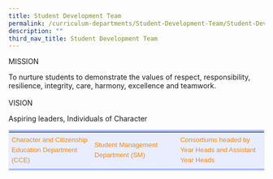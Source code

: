 ```yaml
---
title: Student Development Team
permalink: /curriculum-departments/Student-Development-Team/Student-Development-Team
description: ""
third_nav_title: Student Development Team
---
```

MISSION

  
To nurture students to demonstrate the values of respect, responsibility, resilience, integrity, care, harmony, excellence and teamwork.  
   
VISION

Aspiring leaders, Individuals of Character

  

<table width="1104" class="iveo_table ives_tab_simple2" style="margin: 0px; outline: 0px; padding: 0px; border-collapse: collapse; border-width: 4px 1px; border-style: solid; border-color: rgb(170, 188, 254) rgb(234, 234, 234); border-image: initial; background-color: rgb(232, 237, 255); max-width: 100%; color: rgb(0, 0, 0); font-family: Helvetica; font-size: 13px; font-style: normal; font-variant-ligatures: normal; font-variant-caps: normal; font-weight: 400; letter-spacing: normal; orphans: 2; text-align: left; text-transform: none; white-space: normal; widows: 2; word-spacing: 0px; -webkit-text-stroke-width: 0px; text-decoration-thickness: initial; text-decoration-style: initial; text-decoration-color: initial; width: 658.6px;"><colgroup class="" style="margin: 0px; outline: 0px; padding: 0px;"><col width="368" span="3" class="" style="margin: 0px; outline: 0px; padding: 0px;"></colgroup><tbody class="" style="margin: 0px; outline: 0px; padding: 0px;"><tr height="39" class="" style="margin: 0px; outline: 0px; padding: 0px;"><td height="39" class="" width="368" style="margin: 0px; outline: 0px; padding: 5px; text-align: left; color: rgb(34, 34, 34); border-bottom: 1px solid rgb(255, 255, 255); width: 223px;"><p class="" style="margin: 0px; outline: 0px; padding: 0px; line-height: 20px !important; color: rgb(0, 0, 0); font-family: Helvetica; font-size: 13px;"><span class="" style="margin: 0px; outline: 0px; padding: 0px;"><a href="/curriculum-departments/Student-Development-Team/CCE" class="" target="" style="margin: 0px; outline: 0px; padding: 0px; color: rgb(255, 132, 0); text-decoration: none;">Character and Citizenship Education Department (CCE)</a></span></p><p class="" style="margin: 0px; outline: 0px; padding: 0px; line-height: 20px !important; color: rgb(0, 0, 0); font-family: Helvetica; font-size: 13px;"></p></td><td class="" width="368" style="margin: 0px; outline: 0px; padding: 5px; text-align: left; color: rgb(34, 34, 34); border-bottom: 1px solid rgb(255, 255, 255); width: 225px;"><p class="" style="margin: 0px; outline: 0px; padding: 0px; line-height: 20px !important; color: rgb(0, 0, 0); font-family: Helvetica; font-size: 13px;"><span class="" style="margin: 0px; outline: 0px; padding: 0px;"><a href="https://rivervalepri-moe-edu-sg-admin.cwp.sg/curriculum/departments/student-development-team/student-management-and-well-being-team" class="" target="" style="margin: 0px; outline: 0px; padding: 0px; color: rgb(255, 132, 0); text-decoration: none;">Student Management Department (SM)</a></span><span class="" style="margin: 0px; outline: 0px; padding: 0px;">&nbsp;</span></p><p class="" style="margin: 0px; outline: 0px; padding: 0px; line-height: 20px !important; color: rgb(0, 0, 0); font-family: Helvetica; font-size: 13px;"></p></td><td class="" width="368" style="margin: 0px; outline: 0px; padding: 5px; text-align: left; color: rgb(34, 34, 34); border-bottom: 1px solid rgb(255, 255, 255);"><p class="" style="margin: 0px; outline: 0px; padding: 0px; line-height: 20px !important; color: rgb(0, 0, 0); font-family: Helvetica; font-size: 13px;"><span class="" style="margin: 0px; outline: 0px; padding: 0px;"><a href="https://rivervalepri.moe.edu.sg/curriculum/departments/student-development-team/consortiums" class="" target="" style="margin: 0px; outline: 0px; padding: 0px; color: rgb(255, 132, 0); text-decoration: none;">Consortiums headed by Year Heads and Assistant Year Heads</a></span></p><p class="" style="margin: 0px; outline: 0px; padding: 0px; line-height: 20px !important; color: rgb(0, 0, 0); font-family: Helvetica; font-size: 13px;"></p></td></tr></tbody></table>